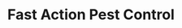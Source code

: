 ---
title: "Fast Action Pest Control"
url: /elk-grove/fast-action-pest-control/
shop: Schädlingsbekämpfung
---